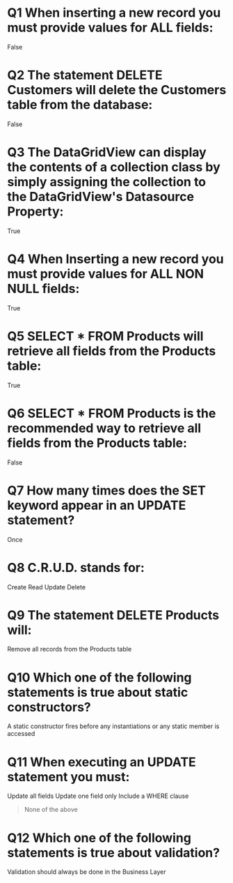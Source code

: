 # Q1 When inserting a new record you must provide values for ALL fields:
False

# Q2 The statement DELETE Customers will delete the Customers table from the database:
False

# Q3 The DataGridView can display the contents of a  collection class by simply assigning the collection to the DataGridView's Datasource Property:
True

# Q4 When Inserting a new record you must provide values for ALL NON NULL fields:
True

# Q5 SELECT * FROM Products will retrieve all fields from the Products table:
True

# Q6 SELECT * FROM Products is the recommended way to retrieve all fields from the Products table:
False

# Q7 How many times does the SET keyword appear in an UPDATE statement?
Once

# Q8 C.R.U.D. stands for:
Create Read Update Delete

# Q9 The statement DELETE Products will:
Remove all records from the Products table

# Q10 Which one of the following statements is true about static constructors?
A static constructor fires before any instantiations or any static member is accessed

# Q11 When executing an UPDATE statement you must:
Update all fields
Update one field only
Include a WHERE clause
> None of the above

# Q12 Which one of the following statements is true about validation?
Validation should always be done in the Business Layer